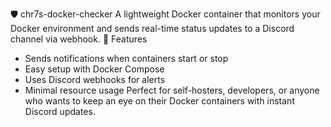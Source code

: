 🛡️ chr7s-docker-checker
A lightweight Docker container that monitors your Docker environment and sends real-time status updates to a Discord channel via webhook.
🚀 Features
- Sends notifications when containers start or stop
- Easy setup with Docker Compose
- Uses Discord webhooks for alerts
- Minimal resource usage
Perfect for self-hosters, developers, or anyone who wants to keep an eye on their Docker containers with instant Discord updates.
